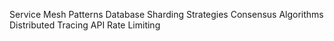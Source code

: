 Service Mesh Patterns
Database Sharding Strategies
Consensus Algorithms
Distributed Tracing
API Rate Limiting
